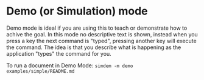 # Demo (or Simulation) mode

Demo mode is ideal if you are using this to teach or demonstrate how
to achive the goal. In this mode no descriptive text is shown, instead
when you press a key the next command is "typed", pressing another key
will execute the command. The idea is that you describe what is
happening as the application "types" the command for you.

To run a document in Demo Mode: `simdem -m demo examples/simple/README.md`
